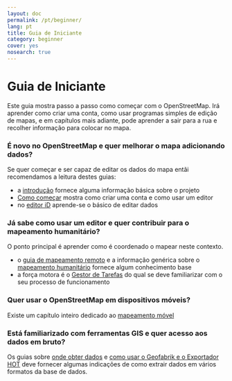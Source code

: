 ```yaml
---
layout: doc
permalink: /pt/beginner/
lang: pt
title: Guia de Iniciante
category: beginner
cover: yes
nosearch: true
---
```


Guia de Iniciante
================


Este guia mostra passo a passo como começar com o OpenStreetMap. Irá aprender
como criar uma conta, como usar programas simples de edição de mapas, e em capítulos mais adiante, pode aprender a sair para a rua
e recolher informação para colocar no mapa. 

### É novo no OpenStreetMap e quer melhorar o mapa adicionando dados?

Se quer começar e ser capaz de editar os dados do mapa entãi recomendamos a leitura destes guias:
- a [introdução](/pt/beginner/introduction/) fornece alguma informação básica sobre o projeto
- [Como começar](/pt/beginner/start-osm/) mostra como criar uma conta e como usar um editor
- no [editor iD](/pt/beginner/id-editor/) aprende-se o básico de editar dados


### Já sabe como usar um editor e quer contribuir para o mapeamento humanitário?

O ponto principal é aprender como é coordenado o mapear neste contexto.
- o [guia de mapeamento remoto](/pt/coordination/HOT-Remote-Response-Guide/) e a informação genérica sobre o [mapeamento humanitário](/pt/coordination/humanitarian/) fornece algum conhecimento base
- a força motora é o [Gestor de Tarefas](/pt/coordination/tasking-manager3/) do qual se deve familiarizar com o seu processo de funcionamento

### Quer usar o OpenStreetMap em dispositivos móveis?

Existe um capítulo inteiro dedicado ao [mapeamento móvel](/pt/mobile-mapping/)


### Está familiarizado com ferramentas GIS e quer acesso aos dados em bruto?

Os guias sobre [onde obter dados](/pt/osm-data/getting-data/) e [como usar o Geofabrik e o Exportador HOT](/pt/osm-data/geofabrik-and-hot-export/) deve fornecer algumas indicações de como extrair dados em vários formatos da base de dados.